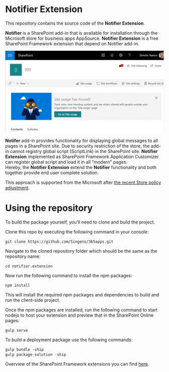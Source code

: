 # Notifier Extension
This repository contains the source code of the **Notifier Extension**.

**Notifier** is a SharePoint add-in that is available for installation through the Microsoft store for business apps AppSource. **Notifier Extension** is a free SharePoint Framework extension that depend on Notifier add-in.

![Notifier](../assets/notifier.preview.gif)

**Notifer** add-in provides functionality for displaying global messages to all pages in a SharePoint site. Due to security restriction of the store, the add-in cannot registry global script (ScriptLink) in the SharePoint site.
**Notifier Extension** implemented as SharePoint Framework Application Customizer can register global script and load it in all "modern" pages.  
Hereby, the **Notifier Extension** extend the **Notifier** functionality and both together provide end user complete solution. 

This approach is supported from the Microsoft after [the recent Store policy adjustment](https://dev.office.com/blogs/combining-store-add-ins-with-high-trust-permissions). 

# Using the repository

To build the package yourself, you'll need to clone and build the project.

Clone this repo by executing the following command in your console:

```
git clone https://github.com/Singens/365apps.git
```

Navigate to the cloned repository folder which should be the same as the repository name:

```
cd notifier.extension
```

Now run the following command to install the npm packages:

```
npm install
```

This will install the required npm packages and dependencies to build and run the client-side project.


Once the npm packages are installed, run the following command to start nodejs to host your extension and preview that in the SharePoint Online pages:

```
gulp serve
```

To build a deployment package use the following commands:
```
gulp bundle -ship
gulp package-solution -ship
```
Overview of the SharePoint Framework extensions you can find [here](https://docs.microsoft.com/en-us/sharepoint/dev/spfx/extensions/overview-extensions). 